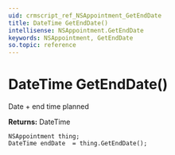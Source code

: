 ```yaml
---
uid: crmscript_ref_NSAppointment_GetEndDate
title: DateTime GetEndDate()
intellisense: NSAppointment.GetEndDate
keywords: NSAppointment, GetEndDate
so.topic: reference
---
```


# DateTime GetEndDate()

Date + end time planned

**Returns:** DateTime

```crmscript
NSAppointment thing;
DateTime endDate  = thing.GetEndDate();
```

